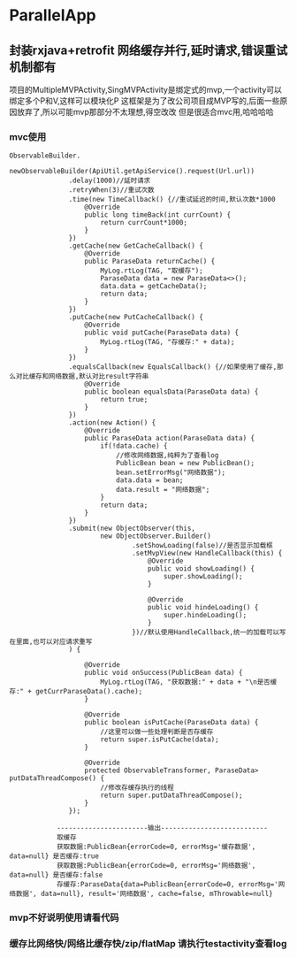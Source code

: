 # ParallelApp
## 封装rxjava+retrofit 网络缓存并行,延时请求,错误重试机制都有
项目的MultipleMVPActivity,SingMVPActivity是绑定式的mvp,一个activity可以绑定多个P和V,这样可以模块化P
这框架是为了改公司项目成MVP写的,后面一些原因放弃了,所以可能mvp那部分不太理想,得空改改
但是很适合mvc用,哈哈哈哈
### mvc使用
<pre><code>ObservableBuilder.
               <PublicBean>newObservableBuilder(ApiUtil.getApiService().request(Url.url))
               .delay(1000)//延时请求
               .retryWhen(3)//重试次数
               .time(new TimeCallback() {//重试延迟的时间,默认次数*1000
                   @Override
                   public long timeBack(int currCount) {
                       return currCount*1000;
                   }
               })
               .getCache(new GetCacheCallback<PublicBean>() {
                   @Override
                   public ParaseData<PublicBean> returnCache() {
                       MyLog.rtLog(TAG, "取缓存");
                       ParaseData<PublicBean> data = new ParaseData<>();
                       data.data = getCacheData();
                       return data;
                   }
               })
               .putCache(new PutCacheCallback() {
                   @Override
                   public void putCache(ParaseData data) {
                       MyLog.rtLog(TAG, "存缓存:" + data);
                   }
               })
               .equalsCallback(new EqualsCallback<PublicBean>() {//如果使用了缓存,那么对比缓存和网络数据,默认对比result字符串
                   @Override
                   public boolean equalsData(ParaseData<PublicBean> data) {
                       return true;
                   }
               })
               .action(new Action<PublicBean>() {
                   @Override
                   public ParaseData<PublicBean> action(ParaseData<PublicBean> data) {
                       if(!data.cache) {
                           //修改网络数据,纯粹为了查看log
                           PublicBean bean = new PublicBean();
                           bean.setErrorMsg("网络数据");
                           data.data = bean;
                           data.result = "网络数据";
                       }
                       return data;
                   }
               })
               .submit(new ObjectObserver<PublicBean>(this,
                       new ObjectObserver.Builder()
                               .setShowLoading(false)//是否显示加载框
                               .setMvpView(new HandleCallback(this) {
                                   @Override
                                   public void showLoading() {
                                       super.showLoading();
                                   }

                                   @Override
                                   public void hindeLoading() {
                                       super.hindeLoading();
                                   }
                               })//默认使用HandleCallback,统一的加载可以写在里面,也可以对应请求重写
               ) {

                   @Override
                   public void onSuccess(PublicBean data) {
                       MyLog.rtLog(TAG, "获取数据:" + data + "\n是否缓存:" + getCurrParaseData().cache);
                   }

                   @Override
                   public boolean isPutCache(ParaseData<PublicBean> data) {
                       //这里可以做一些处理判断是否存缓存
                       return super.isPutCache(data);
                   }

                   @Override
                   protected ObservableTransformer<ParaseData<PublicBean>, ParaseData<PublicBean>> putDataThreadCompose() {
                       //修改存缓存执行的线程
                       return super.putDataThreadCompose();
                   }
               });</code></pre>
                -----------------------输出---------------------------
                取缓存
                获取数据:PublicBean{errorCode=0, errorMsg='缓存数据', data=null} 是否缓存:true
                获取数据:PublicBean{errorCode=0, errorMsg='网络数据', data=null} 是否缓存:false
                存缓存:ParaseData{data=PublicBean{errorCode=0, errorMsg='网络数据', data=null}, result='网络数据', cache=false, mThrowable=null}
### mvp不好说明使用请看代码

### 缓存比网络快/网络比缓存快/zip/flatMap 请执行testactivity查看log

                
